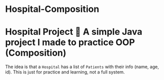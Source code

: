 # Hospital-Composition
# Hospital Project 🏥  A simple Java project I made to practice OOP (Composition)
 The idea is that a `Hospital` has a list of `Patients` with their info (name, age, id).   This is just for practice and learning, not a full system.
